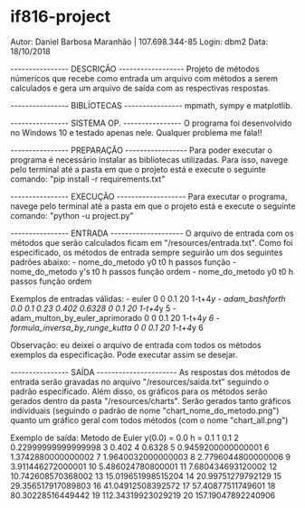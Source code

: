 # if816-project

Autor: Daniel Barbosa Maranhão | 107.698.344-85
Login: dbm2 
Data: 18/10/2018

---------------- DESCRIÇÃO ------------------
Projeto de métodos númericos que recebe como entrada um arquivo com métodos a serem calculados e gera um arquivo de saída com as respectivas respostas.

---------------- BIBLÍOTECAS ----------------
mpmath, sympy e matplotlib.

---------------- SISTEMA OP. ----------------
O programa foi desenvolvido no Windows 10 e testado apenas nele. Qualquer problema me fala!!

---------------- PREPARAÇÃO -----------------
Para poder executar o programa é necessário instalar as bibliotecas utilizadas.
Para isso, navege pelo terminal até a pasta em que o projeto está e execute o seguinte comando: "pip install -r requirements.txt"

---------------- EXECUÇÃO -------------------
Para executar o programa, navege pelo terminal até a pasta em que o projeto está e execute o seguinte comando: "python -u project.py"

---------------- ENTRADA --------------------
O arquivo de entrada com os métodos que serão calculados ficam em "/resources/entrada.txt".
Como foi especificado, os métodos de entrada sempre seguirão um dos seguintes padrões abaixo:
	- nome_do_metodo y0 t0 h passos função
	- nome_do_metodo y's t0 h passos função ordem
	- nome_do_metodo y0 t0 h passos função ordem

Exemplos de entradas válidas:
	- euler 0 0 0.1 20 1-t+4*y
	- adam_bashforth 0.0 0.1 0.23 0.402 0.6328 0 0.1 20 1-t+4*y 5
	- adam_multon_by_euler_aprimorado 0 0 0.1 20 1-t+4*y 6
	- formula_inversa_by_runge_kutta 0 0 0.1 20 1-t+4*y 6

Observação: eu deixei o arquivo de entrada com todos os métodos exemplos da especificação. Pode executar assim se desejar.

---------------- SAÍDA ----------------------
As respostas dos métodos de entrada serão gravadas no arquivo "/resources/saida.txt" seguindo o padrão especificado.
Além disso, os gráficos para os métodos serão gerados dentro da pasta "/resources/charts". Serão gerados tanto gráficos individuais (seguindo o padrão de nome "chart_nome_do_metodo.png") quanto um gráfico geral com todos métodos (com o nome "chart_all.png")

Exemplo de saída:
	Metodo de Euler
	y(0.0) = 0.0
	h = 0.1
	1 0.1
	2 0.22999999999999998
	3 0.402
	4 0.6328
	5 0.9459200000000001
	6 1.3742880000000002
	7 1.9640032000000003
	8 2.7796044800000006
	9 3.911446272000001
	10 5.486024780800001
	11 7.680434693120002
	12 10.742608570368002
	13 15.019651998515204
	14 20.99751279792129
	15 29.356517917089803
	16 41.04912508392572
	17 57.40877511749601
	18 80.30228516449442
	19 112.34319923029219
	20 157.19047892240906